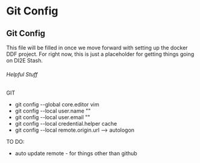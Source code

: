 # Git Config
## Git Config

This file will be filled in once we move forward with setting up the docker DDF project. 
For right now, this is just a placeholder for getting things going on DI2E Stash.

###### Helpful Stuff
GIT

 - git config --global core.editor vim
 - git config --local user.name "<Your Name>"
 - git config --local user.email "<Your email>"
 - git config --local credential.helper cache
 - git config --local remote.origin.url --> autologon

 TO DO:

   - auto update remote - for things other than github

